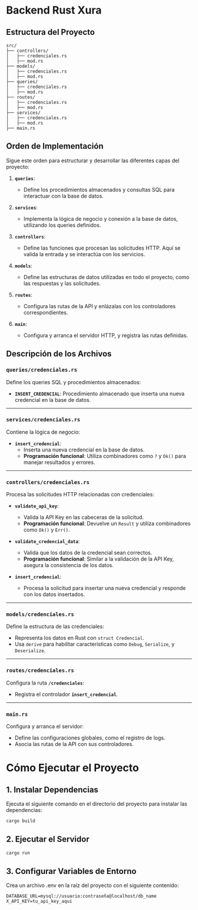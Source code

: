 # **Backend Rust Xura**

## **Estructura del Proyecto**

```plaintext
src/
├── controllers/
│   ├── credenciales.rs
│   ├── mod.rs
├── models/
│   ├── credenciales.rs
│   ├── mod.rs
├── queries/
│   ├── credenciales.rs
│   ├── mod.rs
├── routes/
│   ├── credenciales.rs
│   ├── mod.rs
├── services/
│   ├── credenciales.rs
│   ├── mod.rs
├── main.rs
```

## **Orden de Implementación**

Sigue este orden para estructurar y desarrollar las diferentes capas del proyecto:

1. **`queries`**:
   - Define los procedimientos almacenados y consultas SQL para interactuar con la base de datos.

2. **`services`**:
   - Implementa la lógica de negocio y conexión a la base de datos, utilizando los queries definidos.

3. **`controllers`**:
   - Define las funciones que procesan las solicitudes HTTP. Aquí se valida la entrada y se interactúa con los servicios.

4. **`models`**:
   - Define las estructuras de datos utilizadas en todo el proyecto, como las respuestas y las solicitudes.

5. **`routes`**:
   - Configura las rutas de la API y enlázalas con los controladores correspondientes.

6. **`main`**:
   - Configura y arranca el servidor HTTP, y registra las rutas definidas.


## **Descripción de los Archivos**

### **`queries/credenciales.rs`**
Define los queries SQL y procedimientos almacenados:
- **`INSERT_CREDENCIAL`**: Procedimiento almacenado que inserta una nueva credencial en la base de datos.

---

### **`services/credenciales.rs`**
Contiene la lógica de negocio:
- **`insert_credencial`**:
  - Inserta una nueva credencial en la base de datos.
  - **Programación funcional**: Utiliza combinadores como `?` y `Ok()` para manejar resultados y errores.

---

### **`controllers/credenciales.rs`**
Procesa las solicitudes HTTP relacionadas con credenciales:
- **`validate_api_key`**:
  - Valida la API Key en las cabeceras de la solicitud.
  - **Programación funcional**: Devuelve un `Result` y utiliza combinadores como `Ok()` y `Err()`.

- **`validate_credencial_data`**:
  - Valida que los datos de la credencial sean correctos.
  - **Programación funcional**: Similar a la validación de la API Key, asegura la consistencia de los datos.

- **`insert_credencial`**:
  - Procesa la solicitud para insertar una nueva credencial y responde con los datos insertados.

---

### **`models/credenciales.rs`**
Define la estructura de las credenciales:
- Representa los datos en Rust con `struct Credencial`.
- Usa `derive` para habilitar características como `Debug`, `Serialize`, y `Deserialize`.

---

### **`routes/credenciales.rs`**
Configura la ruta **`/credenciales`**:
- Registra el controlador **`insert_credencial`**.

---

### **`main.rs`**
Configura y arranca el servidor:
- Define las configuraciones globales, como el registro de logs.
- Asocia las rutas de la API con sus controladores.


# **Cómo Ejecutar el Proyecto**

## **1. Instalar Dependencias**
Ejecuta el siguiente comando en el directorio del proyecto para instalar las dependencias:
```bash
cargo build
```

## **2. Ejecutar el Servidor**
```bash
cargo run
```

## **3. Configurar Variables de Entorno**
Crea un archivo .env en la raíz del proyecto con el siguiente contenido:
```plaintext
DATABASE_URL=mysql://usuario:contraseña@localhost/db_name
X_API_KEY=tu_api_key_aqui
```
